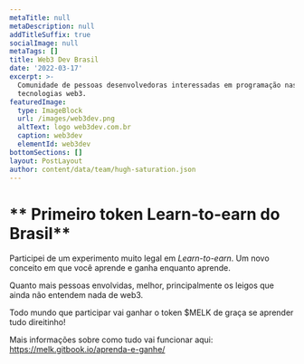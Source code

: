```yaml
---
metaTitle: null
metaDescription: null
addTitleSuffix: true
socialImage: null
metaTags: []
title: Web3 Dev Brasil
date: '2022-03-17'
excerpt: >-
  Comunidade de pessoas desenvolvedoras interessadas em programação nas
  tecnologias web3.
featuredImage:
  type: ImageBlock
  url: /images/web3dev.png
  altText: logo web3dev.com.br
  caption: web3dev
  elementId: web3dev
bottomSections: []
layout: PostLayout
author: content/data/team/hugh-saturation.json
---
```

# ** Primeiro token Learn-to-earn do Brasil**

Participei de um experimento muito legal em *Learn-to-earn*. Um novo conceito em que você aprende e ganha enquanto aprende.

Quanto mais pessoas envolvidas, melhor, principalmente os leigos que ainda não entendem nada de web3.

Todo mundo que participar vai ganhar o token $MELK de graça se aprender tudo direitinho!

Mais informações sobre como tudo vai funcionar aqui:
<https://melk.gitbook.io/aprenda-e-ganhe/>
